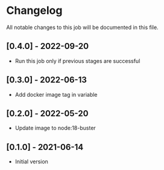 # Changelog
All notable changes to this job will be documented in this file.

## [0.4.0] - 2022-09-20
* Run this job only if previous stages are successful

## [0.3.0] - 2022-06-13
* Add docker image tag in variable

## [0.2.0] - 2022-05-20
* Update image to node:18-buster

## [0.1.0] - 2021-06-14
* Initial version
